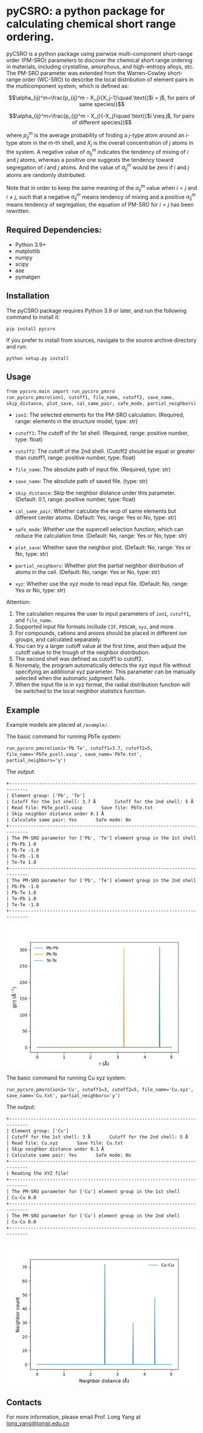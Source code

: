 pyCSRO: a python package for calculating chemical short range ordering.
===================================================================================================

pyCSRO is a python package using pairwise multi-component short-range order (PM-SRO) parameters to discover the chemical short range ordering in materials, including crystalline, amorphous, and high-entropy alloys, etc.
The PM-SRO parameter was extended from the Warren-Cowley short-range order (WC-SRO) to describe the local distribution of element pairs in the multicomponent system, which is defined as:

$$\alpha_{ij}^m=\frac{p_{ij}^m - X_j}{X_j-1}\quad \text{($i = j$, for pairs of same species)}$$

$$\alpha_{ij}^m=\frac{p_{ij}^m - X_j}{-X_j}\quad \text{($i ​\neq j$, for pairs of different species)}$$

where $p_{ij}^m$ is the average probability of finding a $j$-type atom around an $i$-type atom in the $m$-th shell, and $X_j$ is the overall concentration of $j$ atoms in the system.
A negative value of $\alpha_{ij}^m$ indicates the tendency of mixing of $i$ and $j$ atoms, whereas a positive one suggests the tendency toward segregation of $i$ and $j$ atoms. And the value of $\alpha_{ij}^m$ would be zero if $i$ and $j$ atoms are randomly distributed.

Note that in order to keep the same meaning of the $\alpha_{ij}^m$ value when $i=j$ and $i ​\neq j$, such that a negative $\alpha_{ij}^m$ means tendency of mixing and a positive $\alpha_{ij}^m$ means tendency of segregation, the equation of PM-SRO for $i = j$ has been rewritten.

Required Dependencies:
------------
* Python 3.9+
* matplotlib
* numpy
* scipy
* ase
* pymatgen


Installation
------------
The pyCSRO package requires Python 3.9 or later, and run the following command to install it:
```
pip install pycsro
```

If you prefer to install from sources, navigate to the source archive directory and run:
```
python setup.py install
```


Usage
--------
```
from pycsro.main import run_pycsro_pmsro
run_pycsro_pmsro(ion1, cutoff1, file_name, cutoff2, save_name, skip_distance, plot_save, cal_same_pair, safe_mode, partial_neighbors)
```

- `ion1`: The selected elements for the PM-SRO calculation. (Required, range: elements in the structure model, type: str)

- `cutoff1`: The cutoff of thr 1st shell. (Required, range: positive number, type: float)

- `cutoff2`: The cutoff of the 2nd shell. (Cutoff2 should be equal or greater than cutoff1, range: positive number, type: float)

- `file_name`: The absolute path of input file. (Required, type: str)

- `save_name`: The absolute path of saved file. (type: str)

- `skip_distance`: Skip the neighbor distance under this parameter. (Default: 0.1, range: positive number, type: float)

- `cal_same_pair`: Whether calculate the wcp of same elements but different center atoms. (Default: Yes, range: Yes or No, type: str)

- `safe_mode`: Whether use the supercell selection function, which can reduce the calculation time. (Default: No, range: Yes or No, type: str)

- `plot_save`: Whether save the neighbor plot. (Default: No, range: Yes or No, type: str)

- `partial_neighbors`: Whether plot the partial neighbor distribution of atoms in the cell. (Default: No, range: Yes or No, type: str)

- `xyz`: Whether use the xyz mode to read input file. (Default: No, range: Yes or No, type: str)

Attention: 
1. The calculation requires the user to input parameters of `ion1`, `cutoff1`, and `file_name`.
2. Supported input file formats incllude `CIF`, `POSCAR`, `xyz`, and more.
3. For compounds, cations and anions should be placed in different ion groups, and calculated separately.
4. You can try a larger cutoff value at the first time, and then adjust the cutoff value to the trough of the neighbor distribution.
5. The second shell was defined as cutoff1 to cutoff2.
6. Noremaly, the program automatically detects the xyz input file without specifying an additional xyz parameter. This parameter can be manually selected when the automatic judgment fails.
7. When the input file is in xyz format, the radial distribution function will be switched to the local neighbor statistics function.


Example
--------
Example models are placed at `/example/`.

The basic command for running PbTe system:
```
run_pycsro_pmsro(ion1='Pb Te', cutoff1=3.7, cutoff2=5, file_name='PbTe_pcell.vasp', save_name='PbTe.txt', partial_neighbors='y')
```

The output:
```
+-----------------------------------------------------------------------------
| Element group: ['Pb', 'Te']
| Cutoff for the 1st shell: 3.7 Å       Cutoff for the 2nd shell: 5 Å
| Read file: PbTe_pcell.vasp       Save file: PbTe.txt
| Skip neighbor distance under 0.1 Å
| Calculate same pair: Yes       Safe mode: No
+-----------------------------------------------------------------------------
| The PM-SRO parameter for ['Pb', 'Te'] element group in the 1st shell
| Pb-Pb 1.0
| Pb-Te -1.0
| Te-Pb -1.0
| Te-Te 1.0
+-----------------------------------------------------------------------------
| The PM-SRO parameter for ['Pb', 'Te'] element group in the 2nd shell
| Pb-Pb -1.0
| Pb-Te 1.0
| Te-Pb 1.0
| Te-Te -1.0
+-----------------------------------------------------------------------------
```
![image](figures/Figure_1.png)


The basic command for running Cu xyz system:
```
run_pycsro_pmsro(ion1='Cu', cutoff1=3, cutoff2=5, file_name='Cu.xyz', save_name='Cu.txt', partial_neighbors='y')
```

The output:
```
+-----------------------------------------------------------------------------
| Element group: ['Cu']
| Cutoff for the 1st shell: 3 Å       Cutoff for the 2nd shell: 5 Å
| Read file: Cu.xyz       Save file: Cu.txt
| Skip neighbor distance under 0.1 Å
| Calculate same pair: Yes       Safe mode: No
+-----------------------------------------------------------------------------
| Reading the XYZ file!
+-----------------------------------------------------------------------------
| The PM-SRO parameter for ['Cu'] element group in the 1st shell
| Cu-Cu 0.0
+-----------------------------------------------------------------------------
| The PM-SRO parameter for ['Cu'] element group in the 2nd shell
| Cu-Cu 0.0
+-----------------------------------------------------------------------------
```
![image](figures/Figure_2.png)

Contacts
--------

For more information, please email Prof. Long Yang at long_yang@tongji.edu.cn
 